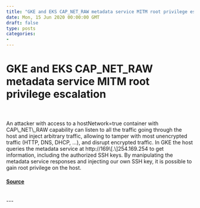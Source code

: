 ```yaml
---
title: "GKE and EKS CAP_NET_RAW metadata service MITM root privilege escalation"
date: Mon, 15 Jun 2020 00:00:00 GMT
draft: false
type: posts
categories: 
- 
---
```

# GKE and EKS CAP_NET_RAW metadata service MITM root privilege escalation

<br/>

<br/>
An attacker with access to a hostNetwork=true container with CAP\_NET\_RAW capability can listen to all the traffic going through the host and inject arbitrary traffic, allowing to tamper with most unencrypted traffic (HTTP, DNS, DHCP, ...), and disrupt encrypted traffic. In GKE the host queries the metadata service at http://169\[.\]254.169.254 to get information, including the authorized SSH keys. By manipulating the metadata service responses and injecting our own SSH key, it is possible to gain root privilege on the host.

#### [Source](https://www.cloudvulndb.org/cap-net-raw-metadata-mitm)

<br/>
---
